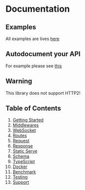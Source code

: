 # Documentation

## Examples

All examples are lives [here](https://github.com/dalisoft/nanoexpress/tree/master/examples)

## Autodocument your API

For example please see [this](https://github.com/dalisoft/nanoexpress/tree/master/examples/swagger.js)

## Warning

This library does not support HTTP2!

## Table of Contents

1. [Getting Started](./get-started.md)
2. [Middlewares](./middlewares.md)
3. [WebSocket](./websocket.md)
4. [Routes](./routes.md)
5. [Request](./request.md)
6. [Response](./response.md)
7. [Static Serve](./static-serve.md)
8. [Schema](./schema.md)
9. [TypeScript](./typescript.md)
10. [Docker](./docker.md)
11. [Benchmark](./benchmark.md)
12. [Testing](./testing.md)
13. [Support](./support.md)
